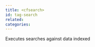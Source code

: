 ```yaml
---
title: <cfsearch>
id: tag-search
related:
categories:
---
```


Executes searches against data indexed